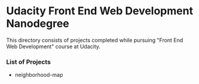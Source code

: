 # Udacity Front End Web Development Nanodegree
This directory consists of projects completed while pursuing "Front End Web Development" course at Udacity.

### List of Projects
- neighborhood-map 
